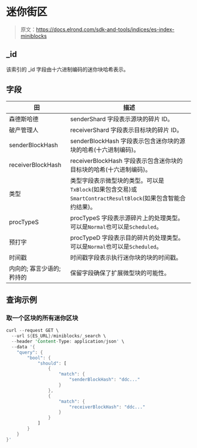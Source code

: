 # 迷你街区

> 原文：<https://docs.elrond.com/sdk-and-tools/indices/es-index-miniblocks>

 ## _id

该索引的 _id 字段由十六进制编码的迷你块哈希表示。

## 字段

| 田 | 描述 |
| --- | --- |
| 森德斯哈德 | senderShard 字段表示源块的碎片 ID。 |
| 破产管理人 | receiverShard 字段表示目标块的碎片 ID。 |
| senderBlockHash | senderBlockHash 字段表示包含迷你块的源块的哈希(十六进制编码)。 |
| receiverBlockHash | receiverBlockHash 字段表示包含迷你块的目标块的哈希(十六进制编码)。 |
| 类型 | 类型字段表示微型块的类型。可以是`TxBlock`(如果包含交易)或`SmartContractResultBlock`(如果包含智能合约结果)。 |
| procTypeS | procTypeS 字段表示源碎片上的处理类型。可以是`Normal`也可以是`Scheduled`。 |
| 预打字 | procTypeD 字段表示目的碎片的处理类型。可以是`Normal`也可以是`Scheduled`。 |
| 时间戳 | 时间戳字段表示执行迷你块的块的时间戳。 |
| 内向的; 寡言少语的; 矜持的 | 保留字段确保了扩展微型块的可能性。 |

## 查询示例

### 取一个区块的所有迷你区块

```rust
curl --request GET \
  --url ${ES_URL}/miniblocks/_search \
  --header 'Content-Type: application/json' \
  --data '{
    "query": {
        "bool": {
            "should": [
                {
                    "match": {
                        "senderBlockHash": "ddc..."
                    }
                },
                {
                    "match": {
                        "receiverBlockHash": "ddc..."
                    }
                }
            ]
        }
    }
}' 
```